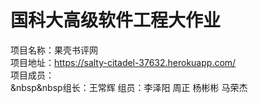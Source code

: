 # 国科大高级软件工程大作业
项目名称：果壳书评网  
项目地址：https://salty-citadel-37632.herokuapp.com/  
项目成员：  
&nbsp&nbsp组长：王常辉
  组员：李泽阳 周正 杨彬彬 马荣杰
